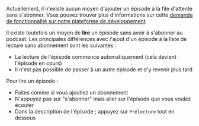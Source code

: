 Actuellement, il n'existe aucun moyen d'ajouter un épisode à la file d'attente
sans s'abonner. Vous pouvez trouver plus d'informations sur cette [demande
de fonctionnalité sur notre plateforme de développement](https://github.com/AntennaPod/AntennaPod/issues/4710).

Il existe toutefois un moyen de **lire** un épisode sans avoir à s'abonner au
podcast. Les principales différences avec l'ajout d'un épisode à la liste de
lecture sans abonnement sont les suivantes :

- La lecture de l'épisode commence automatiquement (cela devient l'épisode en
cours)
- Il n'est pas possible de passer à un autre épisode et d'y revenir plus tard

Pour lire un épisode :

- Faites comme si vous ajoutiez un abonnement
- N'appuyez pas sur "s'abonner" mais aller sur l'épisode que vous voulez écouter
- Dans la description de l'épisode ; appuyez sur `Prélecture` tout en dessous
